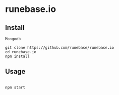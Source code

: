 # runebase.io

## Install
```
Mongodb

```

```
git clone https://github.com/runebase/runebase.io
cd runebase.io
npm install

```

## Usage
```

npm start

```
